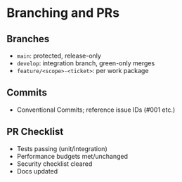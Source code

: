 # Branching and PRs

## Branches
- `main`: protected, release-only
- `develop`: integration branch, green-only merges
- `feature/<scope>-<ticket>`: per work package

## Commits
- Conventional Commits; reference issue IDs (#001 etc.)

## PR Checklist
- Tests passing (unit/integration)
- Performance budgets met/unchanged
- Security checklist cleared
- Docs updated

